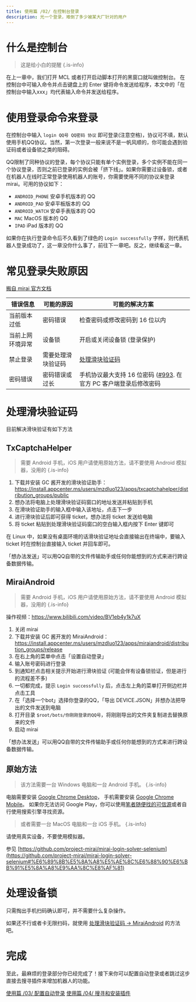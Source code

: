 ```yaml
---
title: 使用篇 /02/ 在控制台登录
description: 光一个登录，难倒了多少被某大厂针对的用户
---
```


# 什么是控制台

> 这是给小白的提醒
{.is-info}


在上一章中，我们打开 MCL 或者打开启动脚本打开的黑窗口就叫做控制台。
在控制台中可输入命令并点击键盘上的 Enter 键将命令发送给程序，本文中的「在控制台中输入xxx」均代表输入命令并发送给程序。

# 使用登录命令来登录

在控制台中输入 `login QQ号 QQ密码 协议` 即可登录(注意空格)，协议可不填，默认使用手机QQ协议。当然，第一次登录一般来说不是一帆风顺的，你可能会遇到验证码或者设备锁之类的阻碍。

QQ限制了同种协议的登录，每个协议只能有单个实例登录，多个实例不能在同一个协议登录，否则之前已登录的实例会被「挤下线」。如果你需要过设备锁，或者在机器人在线时正常登录使用机器人的账号，你需要使用不同的协议来登录 mirai。可用的协议如下：
* `ANDROID_PHONE` 安卓手机版本的 QQ
* `ANDROID_PAD` 安卓平板版本的 QQ
* `ANDROID_WATCH` 安卓手表版本的 QQ
* `MAC` MacOS 版本的 QQ
* `IPAD` iPad 版本的 QQ

如果你在执行登录命令后不久看到了绿色的 `Login successfully` 字样，则代表机器人登录成功了，这一章没你什么事了，前往下一章吧。反之，继续看这一章。

# 常见登录失败原因
[搬自 mirai 官方文档](https://github.com/mamoe/mirai/blob/dev/docs/Bots.md#%E5%B8%B8%E8%A7%81%E7%99%BB%E5%BD%95%E5%A4%B1%E8%B4%A5%E5%8E%9F%E5%9B%A0)

| 错误信息 | 可能的原因 | 可能的解决方案 |
| ---- | ---- | ---- |
| 当前版本过低 | 密码错误 | 检查密码或修改密码到 16 位以内 |
| 当前上网环境异常 | 设备锁 | 开启或关闭设备锁 (登录保护) |
| 禁止登录 | 需要处理滑块验证码 | [处理滑块验证码](#处理滑块验证码) |
| 密码错误 | 密码错误或过长 | 手机协议最大支持 16 位密码  ([#993](https://github.com/mamoe/mirai/discussions/993). 在官方 PC 客户端登录后修改密码 |

# 处理滑块验证码 
目前解决滑块验证有如下方法

## TxCaptchaHelper

> 需要 Android 手机，iOS 用户请使用原始方法，请不要使用 Android 模拟器，没用的
{.is-info}


1. 下载并安装 GC 酱开发的滑块验证助手：https://install.appcenter.ms/users/mzdluo123/apps/txcaptchahelper/distribution_groups/public
2. 想办法将电脑上处理滑块验证码窗口的地址发送并粘贴到手机
3. 在滑块验证助手的输入框中输入该地址，点击下一步
4. 进行滑块验证后即可获得 ticket，想办法将 ticket 发送给电脑
5. 将 ticket 粘贴到处理滑块验证码窗口的空白输入框内按下 Enter 键即可

在 Linux 中，如果没有桌面环境的话滑块验证地址会直接输出在终端中，要输入 ticket 时在控制台直接输入 ticket 并回车即可。

「想办法发送」可以用QQ自带的文件传输助手或任何你能想到的方式来进行跨设备数据传输。

## MiraiAndroid

> 需要 Android 手机，iOS 用户请使用原始方法，请不要使用 Android 模拟器，没用的
{.is-info}

操作视频：https://www.bilibili.com/video/BV1eb4y1k7uX

1. 关闭 mirai
2. 下载并安装 GC 酱开发的 MiraiAndroid：https://install.appcenter.ms/users/mzdluo123/apps/miraiandroid/distribution_groups/release
3. 在右上角的菜单中点击「设置自动登录」
4. 输入账号密码进行登录
5. 到通知栏点击相关提示开始进行滑块验证 (可能会伴有设备锁验证，但是进行的流程差不多)
6. 一切都完成，提示 <code>Login successfully</code> 后，点击左上角的菜单打开侧边栏并点击工具
7. 在「选择一个bot」选择你登录的QQ，「导出 DEVICE.JSON」并想办法把导出的文件发送到电脑
8. 打开目录 <code>$root/bots/你刚刚登录的QQ号</code>，将刚刚导出的文件夹复制进去替换原来的文件
9. 启动 mirai

「想办法发送」可以用QQ自带的文件传输助手或任何你能想到的方式来进行跨设备数据传输。

## 原始方法

> 该方法需要一台 Windows 电脑和一台 Android 手机。
{.is-info}

电脑需要安装 [Google Chrome Desktop](https://www.google.cn/intl/zh-CN/chrome/)，
手机需要安装 [Google Chrome Mobile](https://play.google.com/store/apps/details?id=com.android.chrome)。
如果你无法访问 Google Play，你可以使用[笔者随便找的可信源](https://os-android.liqucn.com/rj/29058.shtml)或者自行使用搜索引擎寻找资源。
> 或者需要一台 MacOS 电脑和一台 iOS 手机。
{.is-info}


请使用真实设备，不要使用模拟器。

参见 [https://github.com/project-mirai/mirai-login-solver-selenium](https://github.com/project-mirai/mirai-login-solver-selenium#%E6%89%8B%E5%8A%A8%E5%AE%8C%E6%88%90%E6%BB%91%E5%8A%A8%E9%AA%8C%E8%AF%81)

# 处理设备锁

只需掏出手机扫码确认即可，并不需要什么复杂操作。

如果还不行或者卡无限扫码，就使用 [处理滑块验证码 → MiraiAndroid](#miraiandroid) 的方法吧。

# 完成

至此，最麻烦的登录部分你已经完成了！接下来你可以配置自动登录或者跳过这步直接去搜寻插件来增加机器人的功能。

[使用篇 /03/ 配置自动登录](/mirai/1-3)
[使用篇 /04/ 搜寻和安装插件](/mirai/1-4)